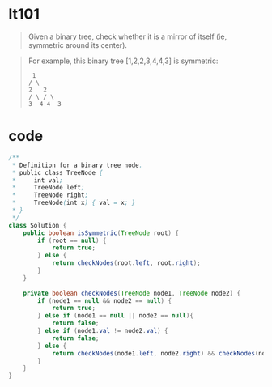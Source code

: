 # lt101
> Given a binary tree, check whether it is a mirror of itself (ie, symmetric around its center).

> For example, this binary tree [1,2,2,3,4,4,3] is symmetric:
>
>      1
>     / \
>     2   2
>     / \ / \
>     3  4 4  3

# code
```Java
/**
 * Definition for a binary tree node.
 * public class TreeNode {
 *     int val;
 *     TreeNode left;
 *     TreeNode right;
 *     TreeNode(int x) { val = x; }
 * }
 */
class Solution {
    public boolean isSymmetric(TreeNode root) {
        if (root == null) {
            return true;
        } else {
            return checkNodes(root.left, root.right);
        }
    }
    
    private boolean checkNodes(TreeNode node1, TreeNode node2) {
        if (node1 == null && node2 == null) {
            return true;
        } else if (node1 == null || node2 == null){
            return false;
        } else if (node1.val != node2.val) {
            return false;
        } else {
            return checkNodes(node1.left, node2.right) && checkNodes(node1.right, node2.left);
        }
    }
}
```